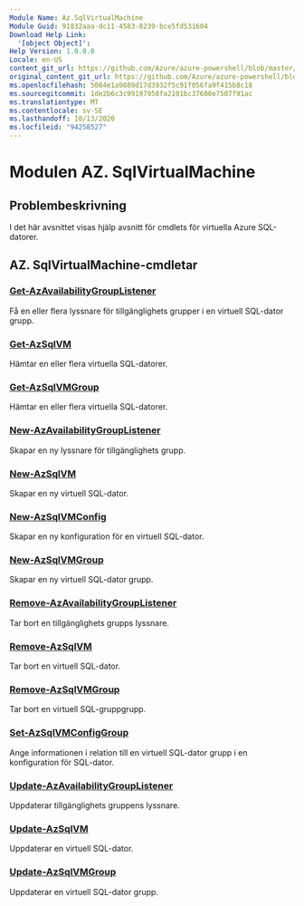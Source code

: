 ```yaml
---
Module Name: Az.SqlVirtualMachine
Module Guid: 91832aaa-dc11-4583-8239-bce5fd531604
Download Help Link:
  '[object Object]': 
Help Version: 1.0.0.0
Locale: en-US
content_git_url: https://github.com/Azure/azure-powershell/blob/master/src/SqlVirtualMachine/SqlVirtualMachine/help/Az.SqlVirtualMachine.md
original_content_git_url: https://github.com/Azure/azure-powershell/blob/master/src/SqlVirtualMachine/SqlVirtualMachine/help/Az.SqlVirtualMachine.md
ms.openlocfilehash: 5084e1a9889d17d3932f5c91f056fa9f415b8c18
ms.sourcegitcommit: 1de2b6c3c99197958fa2101bc37680e7507f91ac
ms.translationtype: MT
ms.contentlocale: sv-SE
ms.lasthandoff: 10/13/2020
ms.locfileid: "94258527"
---
```

# Modulen AZ. SqlVirtualMachine
## Problembeskrivning
I det här avsnittet visas hjälp avsnitt för cmdlets för virtuella Azure SQL-datorer.

## AZ. SqlVirtualMachine-cmdletar
### [Get-AzAvailabilityGroupListener](Get-AzAvailabilityGroupListener.md)
Få en eller flera lyssnare för tillgänglighets grupper i en virtuell SQL-dator grupp.

### [Get-AzSqlVM](Get-AzSqlVM.md)
Hämtar en eller flera virtuella SQL-datorer.

### [Get-AzSqlVMGroup](Get-AzSqlVMGroup.md)
Hämtar en eller flera virtuella SQL-datorer.

### [New-AzAvailabilityGroupListener](New-AzAvailabilityGroupListener.md)
Skapar en ny lyssnare för tillgänglighets grupp.

### [New-AzSqlVM](New-AzSqlVM.md)
Skapar en ny virtuell SQL-dator.

### [New-AzSqlVMConfig](New-AzSqlVMConfig.md)
Skapar en ny konfiguration för en virtuell SQL-dator.

### [New-AzSqlVMGroup](New-AzSqlVMGroup.md)
Skapar en ny virtuell SQL-dator grupp.

### [Remove-AzAvailabilityGroupListener](Remove-AzAvailabilityGroupListener.md)
Tar bort en tillgänglighets grupps lyssnare.

### [Remove-AzSqlVM](Remove-AzSqlVM.md)
Tar bort en virtuell SQL-dator.

### [Remove-AzSqlVMGroup](Remove-AzSqlVMGroup.md)
Tar bort en virtuell SQL-gruppgrupp.

### [Set-AzSqlVMConfigGroup](Set-AzSqlVMConfigGroup.md)
Ange informationen i relation till en virtuell SQL-dator grupp i en konfiguration för SQL-dator.

### [Update-AzAvailabilityGroupListener](Update-AzAvailabilityGroupListener.md)
Uppdaterar tillgänglighets gruppens lyssnare.

### [Update-AzSqlVM](Update-AzSqlVM.md)
Uppdaterar en virtuell SQL-dator.

### [Update-AzSqlVMGroup](Update-AzSqlVMGroup.md)
Uppdaterar en virtuell SQL-dator grupp.

